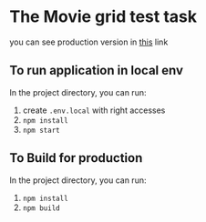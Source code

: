 # The Movie grid test task
you can see production version in [this](https://quiet-sunshine-e3752e.netlify.app/) link

## To run application in local env
In the project directory, you can run:
1. create `.env.local` with right accesses
2. `npm install`
3. `npm start`

## To Build for production

In the project directory, you can run:

1. `npm install`
2. `npm build`

